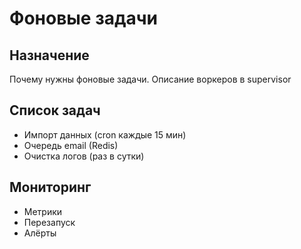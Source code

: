 # Фоновые задачи

## Назначение
Почему нужны фоновые задачи. Описание воркеров в supervisor

## Список задач
- Импорт данных (cron каждые 15 мин)
- Очередь email (Redis)
- Очистка логов (раз в сутки)

## Мониторинг
- Метрики
- Перезапуск
- Алёрты
